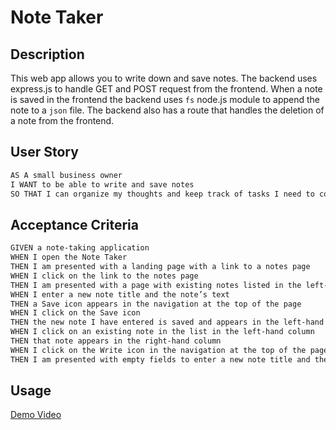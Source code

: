 # Note Taker

## Description

This web app allows you to write down and save notes. The backend uses express.js to handle GET and POST request from the frontend. When a note is saved in the frontend the backend uses ``` fs ``` node.js module to append the note to a ``` json ``` file. The backend also has a route that handles the deletion of a note from the frontend.

## User Story

```md
AS A small business owner
I WANT to be able to write and save notes
SO THAT I can organize my thoughts and keep track of tasks I need to complete
```

## Acceptance Criteria

```md
GIVEN a note-taking application
WHEN I open the Note Taker
THEN I am presented with a landing page with a link to a notes page
WHEN I click on the link to the notes page
THEN I am presented with a page with existing notes listed in the left-hand column, plus empty fields to enter a new note title and the note’s text in the right-hand column
WHEN I enter a new note title and the note’s text
THEN a Save icon appears in the navigation at the top of the page
WHEN I click on the Save icon
THEN the new note I have entered is saved and appears in the left-hand column with the other existing notes
WHEN I click on an existing note in the list in the left-hand column
THEN that note appears in the right-hand column
WHEN I click on the Write icon in the navigation at the top of the page
THEN I am presented with empty fields to enter a new note title and the note’s text in the right-hand column
```

## Usage

[Demo Video](https://drive.google.com/file/d/1txNB1gWUWAcT6vdsBCezfYxa7VSBXklf/view)
